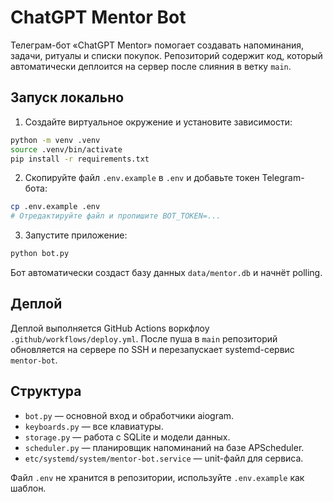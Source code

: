 # ChatGPT Mentor Bot

Телеграм-бот «ChatGPT Mentor» помогает создавать напоминания, задачи, ритуалы и списки покупок. Репозиторий содержит код, который автоматически деплоится на сервер после слияния в ветку `main`.

## Запуск локально

1. Создайте виртуальное окружение и установите зависимости:

```bash
python -m venv .venv
source .venv/bin/activate
pip install -r requirements.txt
```

2. Скопируйте файл `.env.example` в `.env` и добавьте токен Telegram-бота:

```bash
cp .env.example .env
# Отредактируйте файл и пропишите BOT_TOKEN=...
```

3. Запустите приложение:

```bash
python bot.py
```

Бот автоматически создаст базу данных `data/mentor.db` и начнёт polling.

## Деплой

Деплой выполняется GitHub Actions воркфлоу `.github/workflows/deploy.yml`. После пуша в `main` репозиторий обновляется на сервере по SSH и перезапускает systemd-сервис `mentor-bot`.

## Структура

- `bot.py` — основной вход и обработчики aiogram.
- `keyboards.py` — все клавиатуры.
- `storage.py` — работа с SQLite и модели данных.
- `scheduler.py` — планировщик напоминаний на базе APScheduler.
- `etc/systemd/system/mentor-bot.service` — unit-файл для сервиса.

Файл `.env` не хранится в репозитории, используйте `.env.example` как шаблон.
